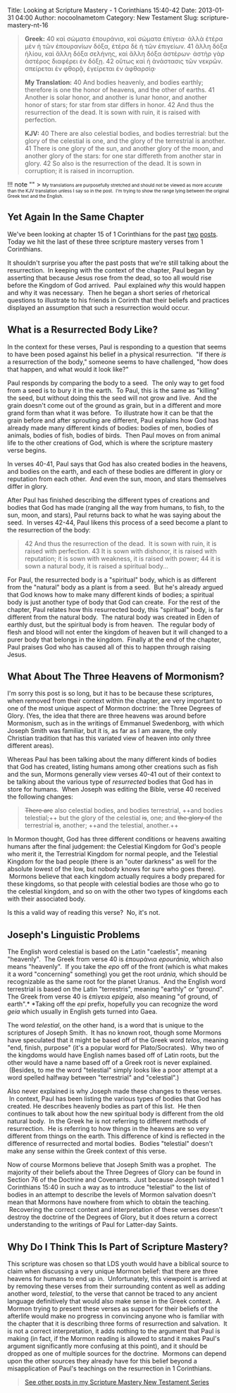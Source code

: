 Title: Looking at Scripture Mastery - 1 Corinthians 15:40-42
Date: 2013-01-31 04:00
Author: nocoolnametom
Category: New Testament
Slug: scripture-mastery-nt-16

> **Greek:**
>  <span>40</span> καὶ σώματα ἐπουράνια, καὶ σώματα ἐπίγεια· ἀλλὰ ἑτέρα μὲν ἡ τῶν ἐπουρανίων δόξα, ἑτέρα δὲ ἡ τῶν ἐπιγείων.
>  <span>41</span> ἄλλη δόξα ἡλίου, καὶ ἄλλη δόξα σελήνης, καὶ ἄλλη δόξα ἀστέρων· ἀστὴρ γὰρ ἀστέρος διαφέρει ἐν δόξῃ.
>  <span>42</span> οὕτως καὶ ἡ ἀνάστασις τῶν νεκρῶν. σπείρεται ἐν φθορᾷ, ἐγείρεται ἐν ἀφθαρσίᾳ·
>
> **My Translation:**
>  <span>40</span> And bodies heavenly, and bodies earthly; therefore is one the honor of heavens, and the other of earths.
>  <span>41</span> Another is solar honor, and another is lunar honor, and another honor of stars; for star from star differs in honor.
>  <span>42</span> And thus the resurrection of the dead. It is sown with ruin, it is raised with perfection.
>
> **KJV:**
>  <span>40</span> There are also celestial bodies, and bodies terrestrial: but the glory of the celestial is one, and the glory of the terrestrial is another.
>  <span>41</span> There is one glory of the sun, and another glory of the moon, and another glory of the stars: for one star differeth from another star in glory.
>  <span>42</span> So also is the resurrection of the dead. It is sown in corruption; it is raised in incorruption.

!!! note ""
     > <span style="font-size: x-small;">My translations are purposefully stretched and should not be viewed as more accurate than the KJV translation unless I say so in the post.  I'm trying to show the range lying between the original Greek text and the English.</span>

Yet Again In the Same Chapter
-----------------------------

We've been looking at chapter 15 of 1 Corinthians for the past [two][] [posts][]. Today we hit the last of these three scripture mastery verses from 1 Corinthians.

It shouldn't surprise you after the past posts that we're still talking about the resurrection.  In keeping with the context of the chapter, Paul began by asserting that because Jesus rose from the dead, so too all would rise before the Kingdom of God arrived.  Paul explained *why* this would happen and why it was necessary.  Then he began a short series of rhetorical questions to illustrate to his friends in Corinth that their beliefs and practices displayed an assumption that such a resurrection would occur.

What is a Resurrected Body Like?
--------------------------------

In the context for these verses, Paul is responding to a question that seems to have been posed against his belief in a physical resurrection.  "If there *is* a resurrection of the body," someone seems to have challenged, "how does that happen, and what would it look like?"

Paul responds by comparing the body to a seed.  The only way to get food from a seed is to bury it in the earth.  To Paul, this is the same as "killing" the seed, but without doing this the seed will not grow and live.  And the grain doesn't come out of the ground as grain, but in a different and more grand form than what it was before.  To illustrate how it can be that the grain before and after sprouting are different, Paul explains how God has already made many different kinds of bodies: bodies of men, bodies of animals, bodies of fish, bodies of birds.  Then Paul moves on from animal life to the other creations of God, which is where the scripture mastery verse begins.

In verses 40-41, Paul says that God has also created bodies in the heavens, and bodies on the earth, and each of these bodies are different in glory or reputation from each other.  And even the sun, moon, and stars themselves differ in glory.

After Paul has finished describing the different types of creations and bodies that God has made (ranging all the way from humans, to fish, to the sun, moon, and stars), Paul returns back to what he was saying about the seed.  In verses 42-44, Paul likens this process of a seed become a plant to the resurrection of the body:

> <span>42</span> And thus the resurrection of the dead.  It is sown with ruin, it is raised with perfection.
>  <span>43</span> It is sown with dishonor, it is raised with reputation; it is sown with weakness, it is raised with power;
>  <span>44</span> it is sown a natural body, it is raised a spiritual body...

For Paul, the resurrected body is a "spiritual" body, which is as different from the "natural" body as a plant is from a seed.  But he's already argued that God knows how to make many different kinds of bodies; a spiritual body is just another type of body that God can create.  For the rest of the chapter, Paul relates how this resurrected body, this "spiritual" body, is far different from the natural body.  The natural body was created in Eden of earthly dust, but the spiritual body is from heaven.  The regular body of flesh and blood will not enter the kingdom of heaven but it will changed to a purer body that belongs in the kingdom.  Finally at the end of the chapter, Paul praises God who has caused all of this to happen through raising Jesus.

What About The Three Heavens of Mormonism?
------------------------------------------

I'm sorry this post is so long, but it has to be because these scriptures, when removed from their context within the chapter, are very important to one of the most unique aspect of Mormon doctrine: the Three Degrees of Glory. (Yes, the idea that there are three heavens was around before Mormonism, such as in the writings of Emmanuel Swedenborg, with which Joseph Smith was familiar, but it is, as far as I am aware, the only Christian tradition that has this variated view of heaven into only three different areas).

Whereas Paul has been talking about the many different kinds of bodies that God has created, listing humans among other creations such as fish and the sun, Mormons generally view verses 40-41 out of their context to be talking about the various type of *resurrected* bodies that God has in store for humans.  When Joseph was editing the Bible, verse 40 received the following changes:

> ~~There are~~ also celestial bodies, and bodies terrestrial, ++and bodies telestial;++ but the glory of the celestial ~~is~~, one; and ~~the glory of~~ the terrestrial ~~is~~, another; ++and the telestial, another.++

In Mormon thought, God has three different conditions or heavens awaiting humans after the final judgement: the Celestial Kingdom for God's people who merit it, the Terrestrial Kingdom for normal people, and the Telestial Kingdom for the bad people (there is an "outer darkness" as well for the absolute lowest of the low, but nobody knows for sure who goes there).  Mormons believe that each kingdom actually requires a body prepared for these kingdoms, so that people with celestial bodies are those who go to the celestial kingdom, and so on with the other two types of kingdoms each with their associated body.

Is this a valid way of reading this verse?  No, it's not.

Joseph's Linguistic Problems
----------------------------

The English word celestial is based on the Latin "caelestis", meaning "heavenly".  The Greek from verse 40 is ἐπουράνια *epouránia*, which also means "heavenly".  If you take the *epo* off of the front (which is what makes it a word "concerning" something) you get the root *uránia,* which should be recognizable as the same root for the planet Uranus.  And the English word terrestrial is based on the Latin "terrestris", meaning "earthly" or "ground". The Greek from verse 40 is ἐπίγεια *epígeia,* also meaning "of ground, of earth".* *Taking off the *epi* prefix, hopefully you can recognize the word *geia* which usually in English gets turned into Gaea.

The word *telestial*, on the other hand, is a word that is unique to the scriptures of Joseph Smith.  It has no known root, though some Mormons have speculated that it might be based off of the Greek word *telos*, meaning "end, finish, purpose" (it's a popular word for Plato/Socrates).  Why two of the kingdoms would have English names based off of Latin roots, but the other would have a name based off of a Greek root is never explained.  (Besides, to me the word "telestial" simply looks like a poor attempt at a word spelled halfway between "terrestrial" and "celestial".)

Also never explained is why Joseph made these changes to these verses.  In context, Paul has been listing the various types of bodies that God has created. He describes heavenly bodies as part of this list.  He then continues to talk about how the new spiritual body is different from the old natural body.  In the Greek he is not referring to different methods of resurrection.  He is referring to how things in the heavens are so very different from things on the earth. This difference of kind is reflected in the difference of resurrected and mortal bodies.  Bodies "telestial" doesn't make any sense within the Greek context of this verse.

Now of course Mormons believe that Joseph Smith was a prophet.  The majority of their beliefs about the Three Degrees of Glory can be found in Section 76 of the Doctrine and Covenants.  Just because Joseph twisted 1 Corinthians 15:40 in such a way as to introduce "telestial" to the list of bodies in an attempt to describe the levels of Mormon salvation doesn't mean that Mormons have nowhere from which to obtain the teaching.  Recovering the correct context and interpretation of these verses doesn't destroy the doctrine of the Degrees of Glory, but it does return a correct understanding to the writings of Paul for Latter-day Saints.

Why Do I Think This Is Part of Scripture Mastery?
-------------------------------------------------

This scripture was chosen so that LDS youth would have a biblical source to claim when discussing a very unique Mormon belief: that there are three heavens for humans to end up in.  Unfortunately, this viewpoint is arrived at by removing these verses from their surrounding content as well as adding another word, *telestial*, to the verse that cannot be traced to any ancient language definitively that would also make sense in the Greek context.  A Mormon trying to present these verses as support for their beliefs of the afterlife would make no progress in convincing anyone who is familiar with the chapter that it is describing three forms of resurrection and salvation.  It is not a correct interpretation, it adds nothing to the argument that Paul is making (in fact, if the Mormon reading is allowed to stand it makes Paul's argument significantly more confusing at this point), and it should be dropped as one of multiple sources for the doctrine.  Mormons can depend upon the other sources they already have for this belief beyond a misapplication of Paul's teachings on the resurrection in 1 Corinthians.

> [See other posts in my Scripture Mastery New Testament Series][]

[two]: |filename|scripture-mastery-nt-14.md
[posts]: |filename|scripture-mastery-nt-15.md
[See other posts in my Scripture Mastery New Testament Series]: |filename|scripture-mastery-new-testament.md "Scripture Mastery: New Testament"
